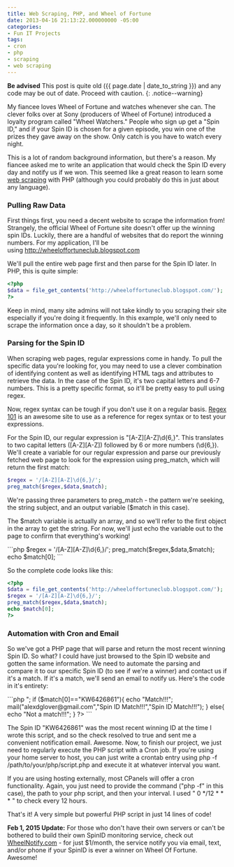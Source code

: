```yaml
---
title: Web Scraping, PHP, and Wheel of Fortune
date: 2013-04-16 21:13:22.000000000 -05:00
categories:
- Fun IT Projects
tags:
- cron
- php
- scraping
- web scraping
---
```

**Be advised** This post is quite old ({{ page.date | date_to_string }}) and any code may be out of date. Proceed with caution.
{: .notice--warning}

<p>My fiancee loves Wheel of Fortune and watches whenever she can. The clever folks over at Sony (producers of Wheel of Fortune) introduced a loyalty program called "Wheel Watchers." People who sign up get a "Spin ID," and if your Spin ID is chosen for a given episode, you win one of the prizes they gave away on the show. Only catch is you have to watch every night.</p>
<p>This is a lot of random background information, but there's a reason. My fiancee asked me to write an application that would check the Spin ID every day and notify us if we won. This seemed like a great reason to learn some <a href="http://en.wikipedia.org/wiki/Web_scraping" target="_blank">web scraping</a> with PHP (although you could probably do this in just about any language).</p>
<h3>Pulling Raw Data</h3>
<p>First things first, you need a decent website to scrape the information from! Strangely, the official Wheel of Fortune site doesn't offer up the winning spin IDs. Luckily, there are a handful of websites that do report the winning numbers. For my application, I'll be using <a href="http://wheeloffortuneclub.blogspot.com/">http://wheeloffortuneclub.blogspot.com</a></p>
<p>We'll pull the entire web page first and then parse for the Spin ID later. In PHP, this is quite simple:</p>

```php
<?php
$data = file_get_contents('http://wheeloffortuneclub.blogspot.com/');
?>
```

<p>Keep in mind, many site admins will not take kindly to you scraping their site especially if you're doing it frequently. In this example, we'll only need to scrape the information once a day, so it shouldn't be a problem.</p>
<h3>Parsing for the Spin ID</h3>
<p>When scraping web pages, regular expressions come in handy. To pull the specific data you're looking for, you may need to use a clever combination of identifying content as well as identifying HTML tags and attributes to retrieve the data. In the case of the Spin ID, it's two capital letters and 6-7 numbers. This is a pretty specific format, so it'll be pretty easy to pull using regex.</p>
<p>Now, regex syntax can be tough if you don't use it on a regular basis. <a href="http://regex101.com/" target="_blank">Regex 101</a> is an awesome site to use as a reference for regex syntax or to test your expressions.</p>
<p>For the Spin ID, our regular expression is "[A-Z][A-Z]\d{6,}". This translates to two capital letters ([A-Z][A-Z]) followed by 6 or more numbers (\d{6,}). We'll create a variable for our regular expression and parse our previously fetched web page to look for the expression using preg_match, which will return the first match:</p>

```php
$regex = '/[A-Z][A-Z]\d{6,}/';
preg_match($regex,$data,$match);
```

<p>We're passing three parameters to preg_match - the pattern we're seeking, the string subject, and an output variable ($match in this case).</p>
<p>The $match variable is actually an array, and so we'll refer to the first object in the array to get the string. For now, we'll just echo the variable out to the page to confirm that everything's working!</p>
```php
$regex = '/[A-Z][A-Z]\d{6,}/';
preg_match($regex,$data,$match);
echo $match[0];
```

<p>So the complete code looks like this:</p>

```php
<?php
$data = file_get_contents('http://wheeloffortuneclub.blogspot.com/');
$regex = '/[A-Z][A-Z]\d{6,}/';
preg_match($regex,$data,$match);
echo $match[0];
?>
```

<h3>Automation with Cron and Email</h3>
<p>So we've got a PHP page that will parse and return the most recent winning Spin ID. So what? I could have just browsed to the Spin ID website and gotten the same information. We need to automate the parsing and compare it to our specific Spin ID (to see if we're a winner) and contact us if it's a match. If it's a match, we'll send an email to notify us. Here's the code in it's entirety:</p>
```php
<?php
$data = file_get_contents('http://wheeloffortuneclub.blogspot.com/');
$regex = '/[A-Z][A-Z]\d{6,}/';
preg_match($regex,$data,$match);
echo $match[0];
echo "<br />";
if ($match[0]=="KW6426861"){
  echo "Match!!!";
  mail("alexdglover@gmail.com","Spin ID Match!!!","Spin ID Match!!!");
}
else{
  echo "Not a match!!!";
}
?>
```
<p>The Spin ID "KW6426861" was the most recent winning ID at the time I wrote this script, and so the check resolved to true and sent me a convenient notification email. Awesome. Now, to finish our project, we just need to regularly execute the PHP script with a Cron job. If you're using your home server to host, you can just write a crontab entry using php -f /path/to/your/php/script.php and execute it at whatever interval you want.</p>
<p>If you are using hosting externally, most CPanels will offer a cron functionality. Again, you just need to provide the command ("php -f" in this case), the path to your php script, and then your interval. I used " 0 */12 * * * " to check every 12 hours.</p>
<p>That's it! A very simple but powerful PHP script in just 14 lines of code!</p>
<p><strong>Feb 1, 2015 Update:</strong> For those who don't have their own servers or can't be bothered to build their own SpinID monitoring service, check out <a href="https://wheelnotify.com/#!/" target="_blank">WheelNotify.com</a> - for just $1/month, the service notify you via email, text, and/or phone if your SpinID is ever a winner on Wheel Of Fortune. Awesome!</p>
